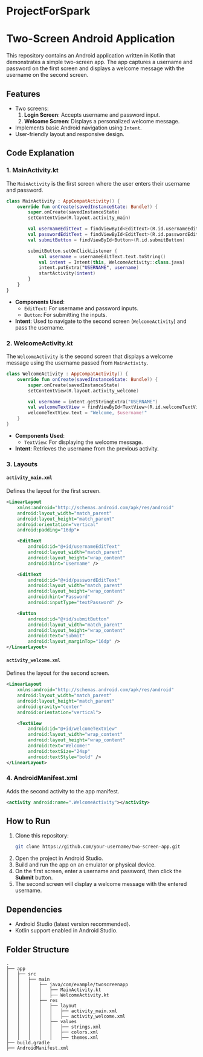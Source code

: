 # ProjectForSpark

# Two-Screen Android Application

This repository contains an Android application written in Kotlin that demonstrates a simple two-screen app. The app captures a username and password on the first screen and displays a welcome message with the username on the second screen.

## Features
- Two screens:
  1. **Login Screen**: Accepts username and password input.
  2. **Welcome Screen**: Displays a personalized welcome message.
- Implements basic Android navigation using `Intent`.
- User-friendly layout and responsive design.

## Code Explanation

### 1. **MainActivity.kt**
The `MainActivity` is the first screen where the user enters their username and password.

```kotlin
class MainActivity : AppCompatActivity() {
    override fun onCreate(savedInstanceState: Bundle?) {
        super.onCreate(savedInstanceState)
        setContentView(R.layout.activity_main)

        val usernameEditText = findViewById<EditText>(R.id.usernameEditText)
        val passwordEditText = findViewById<EditText>(R.id.passwordEditText)
        val submitButton = findViewById<Button>(R.id.submitButton)

        submitButton.setOnClickListener {
            val username = usernameEditText.text.toString()
            val intent = Intent(this, WelcomeActivity::class.java)
            intent.putExtra("USERNAME", username)
            startActivity(intent)
        }
    }
}
```
- **Components Used**:
  - `EditText`: For username and password inputs.
  - `Button`: For submitting the inputs.
- **Intent**: Used to navigate to the second screen (`WelcomeActivity`) and pass the username.

### 2. **WelcomeActivity.kt**
The `WelcomeActivity` is the second screen that displays a welcome message using the username passed from `MainActivity`.

```kotlin
class WelcomeActivity : AppCompatActivity() {
    override fun onCreate(savedInstanceState: Bundle?) {
        super.onCreate(savedInstanceState)
        setContentView(R.layout.activity_welcome)

        val username = intent.getStringExtra("USERNAME")
        val welcomeTextView = findViewById<TextView>(R.id.welcomeTextView)
        welcomeTextView.text = "Welcome, $username!"
    }
}
```
- **Components Used**:
  - `TextView`: For displaying the welcome message.
- **Intent**: Retrieves the username from the previous activity.

### 3. **Layouts**
#### `activity_main.xml`
Defines the layout for the first screen.
```xml
<LinearLayout
    xmlns:android="http://schemas.android.com/apk/res/android"
    android:layout_width="match_parent"
    android:layout_height="match_parent"
    android:orientation="vertical"
    android:padding="16dp">

    <EditText
        android:id="@+id/usernameEditText"
        android:layout_width="match_parent"
        android:layout_height="wrap_content"
        android:hint="Username" />

    <EditText
        android:id="@+id/passwordEditText"
        android:layout_width="match_parent"
        android:layout_height="wrap_content"
        android:hint="Password"
        android:inputType="textPassword" />

    <Button
        android:id="@+id/submitButton"
        android:layout_width="match_parent"
        android:layout_height="wrap_content"
        android:text="Submit"
        android:layout_marginTop="16dp" />
</LinearLayout>
```

#### `activity_welcome.xml`
Defines the layout for the second screen.
```xml
<LinearLayout
    xmlns:android="http://schemas.android.com/apk/res/android"
    android:layout_width="match_parent"
    android:layout_height="match_parent"
    android:gravity="center"
    android:orientation="vertical">

    <TextView
        android:id="@+id/welcomeTextView"
        android:layout_width="wrap_content"
        android:layout_height="wrap_content"
        android:text="Welcome!"
        android:textSize="24sp"
        android:textStyle="bold" />
</LinearLayout>
```

### 4. **AndroidManifest.xml**
Adds the second activity to the app manifest.
```xml
<activity android:name=".WelcomeActivity"></activity>
```

## How to Run
1. Clone this repository:
   ```bash
   git clone https://github.com/your-username/two-screen-app.git
   ```
2. Open the project in Android Studio.
3. Build and run the app on an emulator or physical device.
4. On the first screen, enter a username and password, then click the **Submit** button.
5. The second screen will display a welcome message with the entered username.

## Dependencies
- Android Studio (latest version recommended).
- Kotlin support enabled in Android Studio.

## Folder Structure
```
.
├── app
│   ├── src
│   │   ├── main
│   │   │   ├── java/com/example/twoscreenapp
│   │   │   │   ├── MainActivity.kt
│   │   │   │   ├── WelcomeActivity.kt
│   │   │   ├── res
│   │   │   │   ├── layout
│   │   │   │   │   ├── activity_main.xml
│   │   │   │   │   ├── activity_welcome.xml
│   │   │   │   ├── values
│   │   │   │   │   ├── strings.xml
│   │   │   │   │   ├── colors.xml
│   │   │   │   │   ├── themes.xml
├── build.gradle
├── AndroidManifest.xml
```

